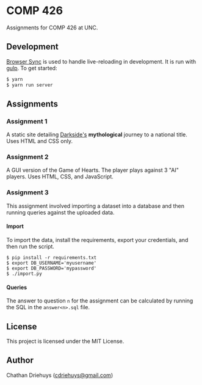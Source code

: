 # COMP 426

Assignments for COMP 426 at UNC.


## Development

[Browser Sync](https://browsersync.io/) is used to handle live-reloading in development. It is run with [gulp](https://gulpjs.com/). To get started:

```bash
$ yarn
$ yarn run server
```

## Assignments

### Assignment 1

A static site detailing [Darkside's](http://uncdarkside.com) **mythological** journey to a national title. Uses HTML and CSS only.

### Assignment 2

A GUI version of the Game of Hearts. The player plays against 3 "AI" players. Uses HTML, CSS, and JavaScript.

### Assignment 3

This assignment involved importing a dataset into a database and then running queries against the uploaded data.

#### Import

To import the data, install the requirements, export your credentials, and then run the script.

```shell
$ pip install -r requirements.txt
$ export DB_USERNAME='myusername'
$ export DB_PASSWORD='mypassword'
$ ./import.py
```

#### Queries

The answer to question `n` for the assignment can be calculated by running the SQL in the `answer<n>.sql` file.


## License

This project is licensed under the MIT License.


## Author

Chathan Driehuys (cdriehuys@gmail.com)
